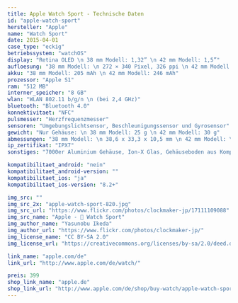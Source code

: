 ```yaml
---
title: Apple Watch Sport - Technische Daten
id: "apple-watch-sport"
hersteller: "Apple"
name: "Watch Sport"
date: 2015-04-01
case_type: "eckig"
betriebssystem: "watchOS"
display: "Retina OLED \n 38 mm Modell: 1,32” \n 42 mm Modell: 1,5”"
aufloesung: "38 mm Modell: \n 272 × 340 Pixel, 326 ppi \n 42 mm Modell: \n 312 × 390 Pixel, 326 ppi"
akku: "38 mm Modell: 205 mAh \n 42 mm Modell: 246 mAh"
prozessor: "Apple S1"
ram: "512 MB"
interner_speicher: "8 GB"
wlan: "WLAN 802.11 b/g/n \n (bei 2,4 GHz)"
bluetooth: "Bluetooth 4.0"
konnektivitaet: "NFC"
pulsmesser: "Herzfrequenzmesser"
sensoren: "Umgebungslichtsensor, Beschleunigungssensor und Gyrosensor"
gewicht: "Nur Gehäuse: \n 38 mm Modell: 25 g \n 42 mm Modell: 30 g"
abmessungen: "38 mm Modell: \n 38,6 x 33,3 x 10,5 mm \n 42 mm Modell: \n 42,0 x 35,9 x 10,5 mm"
ip_zertifikat: "IPX7"
sonstiges: "7000er Aluminium Gehäuse, Ion-X Glas, Gehäuseboden aus Kompositmaterial, Retina Display mit Force Touch, Sportarmband, Digital Crown, Lautsprecher und Mikrofon, 2 Gehäuse-Farben (Silver oder Space Grey)"

kompatibilitaet_android: "nein"
kompatibilitaet_android-version: ""
kompatibilitaet_ios: "ja"
kompatibilitaet_ios-version: "8.2+"

img_src: ""
img_src_2x: "apple-watch-sport-820.jpg"
img_src_url: "https://www.flickr.com/photos/clockmaker-jp/17111109088"
img_src_name: "Apple -  Watch Sport"
img_author_name: "Yasunobu Ikeda"
img_author_url: "https://www.flickr.com/photos/clockmaker-jp/"
img_license_name: "CC BY-SA 2.0"
img_license_url: "https://creativecommons.org/licenses/by-sa/2.0/deed.de"

link_name: "apple.com/de"
link_url: "http://www.apple.com/de/watch/"

preis: 399
shop_link_name: "apple.de"
shop_link_url: "http://www.apple.com/de/shop/buy-watch/apple-watch-sport"
---
```

